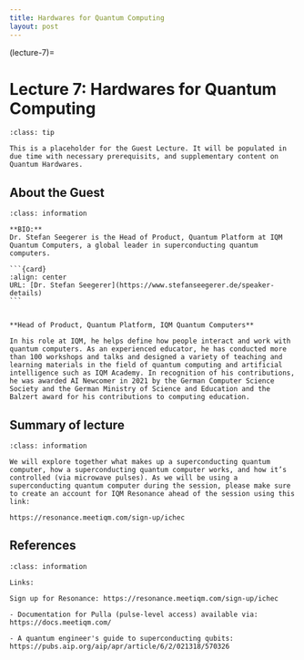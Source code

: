 ```yaml
---
title: Hardwares for Quantum Computing
layout: post
---
```


(lecture-7)=
# Lecture 7: Hardwares for Quantum Computing


```{admonition} Overview
:class: tip

This is a placeholder for the Guest Lecture. It will be populated in due time with necessary prerequisits, and supplementary content on Quantum Hardwares.
```


## About the Guest
``````{admonition} The Speaker: Dr. Stefan Seegerer
:class: information

**BIO:**
Dr. Stefan Seegerer is the Head of Product, Quantum Platform at IQM Quantum Computers, a global leader in superconducting quantum computers. 

```{card}
:align: center
URL: [Dr. Stefan Seegerer](https://www.stefanseegerer.de/speaker-details)
```
``````


```{admonition} Affiliation and activities

**Head of Product, Quantum Platform, IQM Quantum Computers**

In his role at IQM, he helps define how people interact and work with quantum computers. As an experienced educator, he has conducted more than 100 workshops and talks and designed a variety of teaching and learning materials in the field of quantum computing and artificial intelligence such as IQM Academy. In recognition of his contributions, he was awarded AI Newcomer in 2021 by the German Computer Science Society and the German Ministry of Science and Education and the Balzert award for his contributions to computing education.
```

## Summary of lecture

```{admonition} Summary
:class: information

We will explore together what makes up a superconducting quantum computer, how a superconducting quantum computer works, and how it’s controlled (via microwave pulses). As we will be using a superconducting quantum computer during the session, please make sure to create an account for IQM Resonance ahead of the session using this link: 

https://resonance.meetiqm.com/sign-up/ichec

```

## References


```{admonition} References
:class: information

Links:

Sign up for Resonance: https://resonance.meetiqm.com/sign-up/ichec

- Documentation for Pulla (pulse-level access) available via: https://docs.meetiqm.com/

- A quantum engineer's guide to superconducting qubits: https://pubs.aip.org/aip/apr/article/6/2/021318/570326

```
